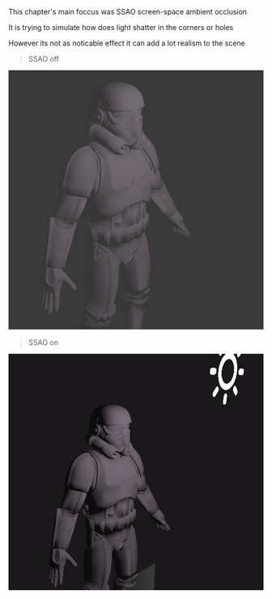 This chapter's main foccus was SSAO screen-space ambient occlusion

It is trying to simulate how does light shatter in the corners or holes

However its not as noticable effect it can add a lot realism to the scene 

>SSAO off

![Alt text](Assets/ReadmeImages/SSAO/ssao0FF.png)

>SSAO on

![Alt text](Assets/ReadmeImages/SSAO/ssaoOn.png)
